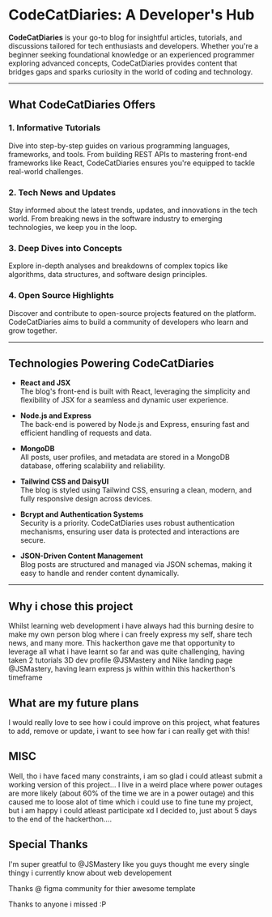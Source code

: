 # CodeCatDiaries: A Developer's Hub  

**CodeCatDiaries** is your go-to blog for insightful articles, tutorials, and discussions tailored for tech enthusiasts and developers. Whether you're a beginner seeking foundational knowledge or an experienced programmer exploring advanced concepts, CodeCatDiaries provides content that bridges gaps and sparks curiosity in the world of coding and technology.  

---

## What CodeCatDiaries Offers  

### 1. **Informative Tutorials**  
Dive into step-by-step guides on various programming languages, frameworks, and tools. From building REST APIs to mastering front-end frameworks like React, CodeCatDiaries ensures you're equipped to tackle real-world challenges.  

### 2. **Tech News and Updates**  
Stay informed about the latest trends, updates, and innovations in the tech world. From breaking news in the software industry to emerging technologies, we keep you in the loop.  

### 3. **Deep Dives into Concepts**  
Explore in-depth analyses and breakdowns of complex topics like algorithms, data structures, and software design principles.  

### 4. **Open Source Highlights**  
Discover and contribute to open-source projects featured on the platform. CodeCatDiaries aims to build a community of developers who learn and grow together.  

---

## Technologies Powering CodeCatDiaries  

- **React and JSX**  
  The blog's front-end is built with React, leveraging the simplicity and flexibility of JSX for a seamless and dynamic user experience.  

- **Node.js and Express**  
  The back-end is powered by Node.js and Express, ensuring fast and efficient handling of requests and data.  

- **MongoDB**  
  All posts, user profiles, and metadata are stored in a MongoDB database, offering scalability and reliability.  

- **Tailwind CSS and DaisyUI**  
  The blog is styled using Tailwind CSS, ensuring a clean, modern, and fully responsive design across devices.  

- **Bcrypt and Authentication Systems**  
  Security is a priority. CodeCatDiaries uses robust authentication mechanisms, ensuring user data is protected and interactions are secure.  

- **JSON-Driven Content Management**  
  Blog posts are structured and managed via JSON schemas, making it easy to handle and render content dynamically.  

---

## Why i chose this project

Whilst learning web development i have always had this burning desire to make my own person blog where i can freely express my self, share tech news, and many more. This hackerthon gave me that opportunity to leverage all what i have learnt so far and was quite challenging, having taken 2 tutorials 3D dev profile @JSMastery and Nike landing page @JSMastery, having learn express js within within this hackerthon's timeframe


## What are my future plans
I would really love to see how i could improve on this project, what features to add, remove or update, i want to see how far i can really get with this!

## MISC
Well, tho i have faced many constraints, i am so glad i could atleast submit a working version of this project... I live in a weird place where power outages are more likely (about 60% of the time we are in a power outage) and this caused me to loose alot of time which i could use to fine tune my project, but i am happy i could atleast participate xd
I decided to, just about 5 days to the end of the hackerthon....

## Special Thanks
I'm super greatful to @JSMastery like you guys thought me every single thingy i currently know about web developement

Thanks @ figma community for thier awesome template

Thanks to anyone i missed :P